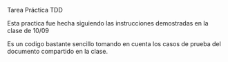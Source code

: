 Tarea Práctica TDD

Esta practica fue hecha siguiendo las instrucciones demostradas en la clase de 10/09

Es un codigo bastante sencillo tomando en cuenta los casos de prueba del documento compartido en la clase. 
